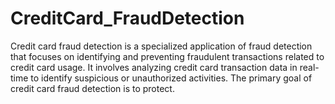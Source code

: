 # CreditCard_FraudDetection
Credit card fraud detection is a specialized application of fraud detection that focuses on identifying and preventing fraudulent transactions related to credit card usage. It involves analyzing credit card transaction data in real-time to identify suspicious or unauthorized activities. The primary goal of credit card fraud detection is to protect.
